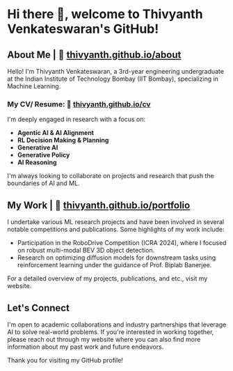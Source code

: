 <!--
**thivyanth/thivyanth** is a ✨ _special_ ✨ repository because its `README.md` (this file) appears on your GitHub profile.

Here are some ideas to get you started:

- 🔭 I’m currently working on ...
- 🌱 I’m currently learning ...
- 👯 I’m looking to collaborate on ...
- 🤔 I’m looking for help with ...
- 💬 Ask me about ...
- 📫 How to reach me: ...
- 😄 Pronouns: ...
- ⚡ Fun fact: ...
-->
# Hi there 👋, welcome to Thivyanth Venkateswaran's GitHub!

## About Me | 🔗 [thivyanth.github.io/about](https://thivyanth.github.io/about)
Hello! I'm Thivyanth Venkateswaran, a 3rd-year engineering undergraduate at the Indian Institute of Technology Bombay (IIT Bombay), specializing in Machine Learning.

### My CV/ Resume: 🔗 [thivyanth.github.io/cv](https://thivyanth.github.io/cv)

I'm deeply engaged in research with a focus on:
- **Agentic AI & AI Alignment**
- **RL Decision Making & Planning**
- **Generative AI**
- **Generative Policy**
- **AI Reasoning**

I'm always looking to collaborate on projects and research that push the boundaries of AI and ML.

## My Work | 🔗 [thivyanth.github.io/portfolio](https://thivyanth.github.io/portfolio)
I undertake various ML research projects and have been involved in several notable competitions and publications. Some highlights of my work include:
- Participation in the RoboDrive Competition (ICRA 2024), where I focused on robust multi-modal BEV 3D object detection.
- Research on optimizing diffusion models for downstream tasks using reinforcement learning under the guidance of Prof. Biplab Banerjee.

For a detailed overview of my projects, publications, and etc., visit my website.

## Let's Connect
I'm open to academic collaborations and industry partnerships that leverage AI to solve real-world problems. If you're interested in working together, please reach out through my website where you can also find more information about my past work and future endeavors.

Thank you for visiting my GitHub profile!
